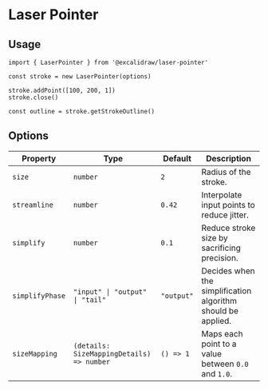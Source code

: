 # Laser Pointer

## Usage

    import { LaserPointer } from '@excalidraw/laser-pointer'

    const stroke = new LaserPointer(options)

    stroke.addPoint([100, 200, 1])
    stroke.close()

    const outline = stroke.getStrokeOutline()

## Options

| Property        | Type                                      | Default    | Description                                                  |
| --------------- | ----------------------------------------- | ---------- | ------------------------------------------------------------ |
| `size`          | `number`                                  | `2`        | Radius of the stroke.                                        |
| `streamline`    | `number`                                  | `0.42`     | Interpolate input points to reduce jitter.                   |
| `simplify`      | `number`                                  | `0.1`      | Reduce stroke size by sacrificing precision.                 |
| `simplifyPhase` | `"input" \| "output" \| "tail" `          | `"output"` | Decides when the simplification algorithm should be applied. |
| `sizeMapping`   | `(details: SizeMappingDetails) => number` | `() => 1`  | Maps each point to a value between `0.0` and `1.0`.          |
